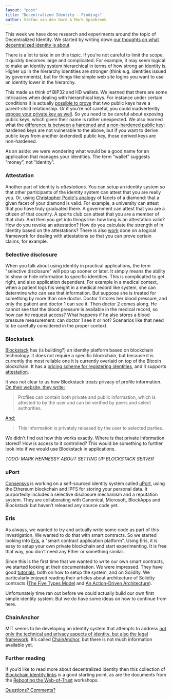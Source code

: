 ```yaml
---
layout: "post"
title: "Decentralized Identity - Findings"
author: Stefan van den Oord & Mark Spanbroek
---
```


This week we have done research and experiments around the topic of Decentralized Identity. We started by writing down [our thoughts on what decentralized identity is about][1].

There is a lot to take in on this topic. If you're not careful to limit the scope, it quickly becomes large and complicated. For example, it may seem logical to make an identity system hierarchical in terms of how strong an identity is. Higher up in the hierarchy identities are stronger (think e.g. identities issued by governments), but for things like simple web site logins you want to use an identity lower in the hierarchy.

This made us think of BIP32 and HD wallets. We learned that there are some intricacies when dealing with hierarchical keys. For instance under certain conditions it is actually [possible to prove][5] that two public keys have a parent-child relationship. Or if you’re not careful, you could inadvertently [expose your private key as well][18]. So you need to be careful about exposing public keys, which given their name is rather unexpected. We also learned what the [difference is between a hardened and a non-hardened public key][20]: hardened keys are not vulnerable to the above, but if you want to derive public keys from another (extended) public key, those derived keys are non-hardened.

As an aside: we were wondering what would be a good name for an application that manages your identities. The term “wallet” suggests “money”, not “identity”.

### Attestation

Another part of identity is _attestations_. You can setup an identity system so that other participants of the identity system can attest that you are really you. Or, using [Christopher Poole's analogy][6] of facets of a diamond: that a given facet of your diamond is valid. For example, a university can attest that you have truly graduated there. A government can attest that you are a citizen of that country. A sports club can attest that you are a member of that club. And then you get into things like: how long is an attestation valid? How do you revoke an attestation? How do you calculate the strength of in identity based on the attestations? There is also [work][7] done on a logical framework for dealing with attestations so that you can prove certain claims, for example.

### Selective disclosure

When you talk about using identity in practical applications, the term "selective disclosure" will pop up sooner or later. It simply means the ability to show or hide information to specific identities. This is complicated to get right, and also application dependent. For example in a medical context, when a patient logs his weight in a medical record like system, she can determine who can see that information. But suppose she is treated for something by more than one doctor. Doctor 1 stores her blood pressure, and only the patient and doctor 1 can see it. Then doctor 2 comes along. He cannot see that the blood pressure is available in the medical record, so how can he request access? What happens if he also stores a blood pressure measurement: can doctor 1 see it or not? Scenarios like that need to be carefully considered in the proper context.

### Blockstack

[Blockstack][8] has (is building?) an identity platform based on blockchain technology. It does not require a specific blockchain, but because it is currently the most reliable one it is currently overlaid on top of the Bitcoin blockchain. It has a [pricing scheme for registering identities][9], and it supports [attestation][10].

It was not clear to us how Blockstack treats privacy of profile information. [On their website, they write:][11]

> Profiles can contain both private and public information, which is attested to by the user and can be verified by peers and select authorities.

[And:][12]

> This information is privately released by the user to selected parties.

We didn't find out how this works exactly. Where is that private information stored? How is access to it controlled? This would be something to further look into if we would use Blockstack in applications.

*TODO: MARK HENNESSY ABOUT SETTING UP BLOCKSTACK SERVER*

### uPort

[Consensys][21] is working on a self-sourced identity system called [uPort][22], using the Ethereum blockchain and IPFS for storing your personal data. It purportedly includes a selective disclosure mechanism and a reputation system. They are collaborating with Canonical, Microsoft, BlockApps and Blockstack but haven’t released any source code yet.

### Eris

As always, we wanted to try and actually write some code as part of this investigation. We wanted to do that with smart contracts. So we started looking into [Eris][13], a "smart contract application platform". Using Eris, it is easy to setup your own private blockchain and start experimenting. It is free that way, you don't need any Ether or something similar.

Since this is the first time that we wanted to write our own smart contracts, we started looking at their documentation. We were impressed. They have good [tutorials][14], both on how to setup the system, and on Solidity. We particularly enjoyed reading their articles about architecture of Solidity contracts ([The Five Types Model][15] and [An Action-Driven Architecture][16]).

Unfortunately time ran out before we could actually build our own first simple identity system. But we do have some ideas on how to continue from here.

### ChainAnchor

MIT seems to be developing an identity system that attempts to address [not only the technical and privacy aspects of identity, but also the legal framework][2]. It’s called [ChainAnchor][3], but there is not much information available yet.

### Further reading

If you’d like to read more about decentralized identity then this collection of [Blockchain Identity links][4] is a good starting point, as are the documents from the [Rebooting the Web-of-Trust][17] workshops.

[Questions? Comments?][19]

[1]: https://charterhouse.github.io/2016/07/18/decentralized-identity.html
[2]: https://www.w3.org/2016/04/blockchain-workshop/interest/hardjono-pentland.html
[3]: http://trust.mit.edu
[4]: https://github.com/peacekeeper/blockchain-identity
[5]: http://bitcoin.stackexchange.com/a/37138
[6]: http://mashable.com/2011/10/18/chris-poole-4chan-web-2/#ou2f5YyAdZqt
[7]: http://doc.utwente.nl/61675/1/thesis_M_Czenko.pdf
[8]: https://blockstack.org
[9]: https://github.com/blockstack/blockstack-server/wiki/Usage#namespaces
[10]: https://blockstack.org/docs/identity-attestation
[11]: https://blockstack.org/docs/blockchain-identity
[12]: https://blockstack.org/docs/blockstack-profiles
[13]: https://erisindustries.com
[14]: https://docs.erisindustries.com/tutorials/
[15]: https://docs.erisindustries.com/tutorials/solidity/solidity-1
[16]: https://docs.erisindustries.com/tutorials/solidity/solidity-2
[17]: https://github.com/WebOfTrustInfo/rebooting-the-web-of-trust
[18]: https://bitcoinmagazine.com/articles/deterministic-wallets-advantages-flaw-1385450276
[19]: https://github.com/Charterhouse/charterhouse.github.io/issues/3
[20]: http://bitcoin.stackexchange.com/questions/37488/eli5-whats-the-difference-between-a-child-key-and-a-hardened-child-key-in-bip3
[21]: https://consensys.net
[22]: https://medium.com/@ConsenSys/uport-the-wallet-is-the-new-browser-b133a83fe73
